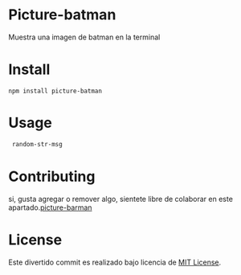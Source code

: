 # Picture-batman

Muestra una imagen de batman en la terminal

# Install

```
npm install picture-batman
```

# Usage
```bash
 random-str-msg
```

# Contributing

si, gusta agregar o remover algo, sientete libre de colaborar en este apartado.[picture-barman](git@github.com:jesusvite/picture-batman.git)

# License

Este divertido commit es realizado bajo licencia de [MIT License](https://opensource.org/licenses/MIT).